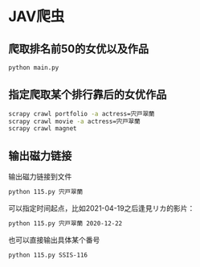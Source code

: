 # JAV爬虫

## 爬取排名前50的女优以及作品

```bash
python main.py
```

## 指定爬取某个排行靠后的女优作品

```bash
scrapy crawl portfolio -a actress=宍戸翠蘭
scrapy crawl movie -a actress=宍戸翠蘭
scrapy crawl magnet
```

## 输出磁力链接

输出磁力链接到文件

```bash
python 115.py 宍戸翠蘭
```

可以指定时间起点，比如2021-04-19之后逢見リカ的影片：
```bash
python 115.py 宍戸翠蘭 2020-12-22
```

也可以直接输出具体某个番号
```bash
python 115.py SSIS-116
```
